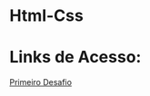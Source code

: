 # Html-Css
# Links de Acesso:

<a href="https://vitoremaneolbatistalemos.github.io/Html-Css/Desafios/d01">Primeiro Desafio</a>